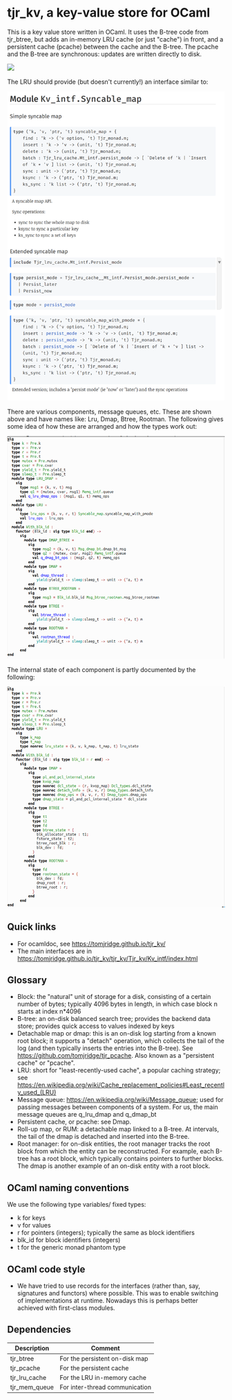 
# tjr_kv, a key-value store for OCaml

This is a key value store written in OCaml. It uses the B-tree code
from tjr_btree, but adds an in-memory LRU cache (or just "cache") in
front, and a persistent cache (pcache) between the cache and the
B-tree. The pcache and the B-tree are synchronous: updates are written
directly to disk.


![](https://docs.google.com/drawings/d/e/2PACX-1vQc8669_M4bqjDZNCC9KoUYSx7ZNOWbGMtUOiZJFfgoLGc3jFZeamg6_BydB_ZzhZ4CViHV1q-t0QZh/pub?w=960&amp;h=720)

The LRU should provide (but doesn't currently!) an interface similar to:

![2019-06-28.142813](README.assets/2019-06-28.142813.png)

There are various components, message queues, etc. These are shown above and have names like: Lru, Dmap, Btree, Rootman. The following gives some idea of how these are arranged and how the types work out:


![](README.assets/thread_and_message_types-2019-07-02.153644.png)

The internal state of each component is partly documented by the following:

![2019-07-02.160130](README.assets/state_types-2019-07-02.160130.png)

## Quick links

* For ocamldoc, see <https://tomjridge.github.io/tjr_kv/>
* The main interfaces are in <https://tomjridge.github.io/tjr_kv/tjr_kv/Tjr_kv/Kv_intf/index.html>

## Glossary

* Block: the "natural" unit of storage for a disk, consisting of a certain number of bytes; typically 4096 bytes in length, in which case block n starts at index n*4096
* B-tree: an on-disk balanced search tree; provides the backend data store; provides quick access to values indexed by keys
* Detachable map or dmap: this is an on-disk log starting from a known root block; it supports a "detach" operation, which collects the tail of the log  (and then typically inserts the entries into the B-tree). See <https://github.com/tomjridge/tjr_pcache>. Also known as a "persistent cache" or "pcache".
* LRU: short for "least-recently-used cache", a popular caching strategy; see <https://en.wikipedia.org/wiki/Cache_replacement_policies#Least_recently_used_(LRU)>
* Message queue: <https://en.wikipedia.org/wiki/Message_queue>; used for passing messages between components of a system. For us, the main message queues are q_lru_dmap and q_dmap_bt
* Persistent cache, or pcache: see Dmap.
* Roll-up map, or RUM: a detachable map linked to a B-tree. At intervals, the tail of the dmap is detached and inserted into the B-tree.
* Root manager: for on-disk entities, the root manager tracks the root block from which the entity can be reconstructed. For example, each B-tree has a root block, which typically contains pointers to further blocks. The dmap is another example of an on-disk entity with a root block.

## OCaml naming conventions

We use the following type variables/ fixed types:

* k for keys
* v for values
* r for pointers (integers); typically the same as block identifiers
* blk_id for block identifiers (integers)
* t for the generic monad phantom type

## OCaml code style

* We have tried to use records for the interfaces (rather than, say, signatures and functors) where possible. This was to enable switching of implementations at runtime. Nowadays this is perhaps better achieved with first-class modules.

## Dependencies

| Description   | Comment                        |
| ------------- | ------------------------------ |
| tjr_btree     | For the persistent on-disk map |
| tjr_pcache    | For the persistent cache       |
| tjr_lru_cache | For the LRU in-memory cache    |
| tjr_mem_queue | For inter-thread communication |

